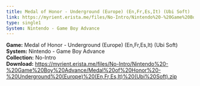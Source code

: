 ```yaml
---
title: Medal of Honor - Underground (Europe) (En,Fr,Es,It) (Ubi Soft)
link: https://myrient.erista.me/files/No-Intro/Nintendo%20-%20Game%20Boy%20Advance/Medal%20of%20Honor%20-%20Underground%20(Europe)%20(En,Fr,Es,It)%20(Ubi%20Soft).zip
type: single1
System: Nintendo - Game Boy Advance
---
```

<b>Game:</b> Medal of Honor - Underground (Europe) (En,Fr,Es,It) (Ubi Soft)<br>
<b>System:</b> Nintendo - Game Boy Advance<br>
<b>Collection:</b> No-Intro<br>
<b>Download:</b> https://myrient.erista.me/files/No-Intro/Nintendo%20-%20Game%20Boy%20Advance/Medal%20of%20Honor%20-%20Underground%20(Europe)%20(En,Fr,Es,It)%20(Ubi%20Soft).zip